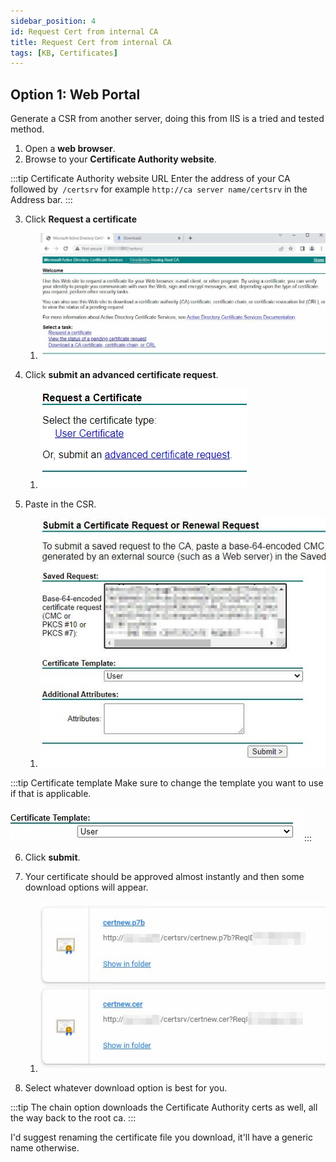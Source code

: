 ```yaml
---
sidebar_position: 4
id: Request Cert from internal CA
title: Request Cert from internal CA
tags: [KB, Certificates]
---
```

## Option 1: Web Portal

Generate a CSR from another server, doing this from IIS is a tried and tested method.

1. Open a **web browser**.
2. Browse to your **Certificate Authority website**.

:::tip Certificate Authority website URL
Enter the address of your CA followed by` /certsrv` for example `http://ca server name/certsrv` in the Address bar.
:::

3. Click **Request a certificate**

      1. ![Request a cert](../../../static/img/Request%20Cert%20from%20internal%20CA/request-cert-from-ca-001.jpg)


4. Click **submit an advanced certificate request**.

   1. ![Request a cert](../../../static/img/Request%20Cert%20from%20internal%20CA/request-cert-from-ca-002.jpg)


5. Paste in the CSR.

   1. ![Request a cert](../../../static/img/Request%20Cert%20from%20internal%20CA/request-cert-from-ca-003.jpg)

:::tip Certificate template
Make sure to change the template you want to use if that is applicable.

![Request a cert](../../../static/img/Request%20Cert%20from%20internal%20CA/request-cert-from-ca-003.5.jpg)
:::

6. Click **submit**.
7. Your certificate should be approved almost instantly and then some download options will appear.

   1. ![Request a cert](../../../static/img/Request%20Cert%20from%20internal%20CA/request-cert-from-ca-004.jpg)

8. Select whatever download option is best for you.

:::tip
The chain option downloads the Certificate Authority certs as well, all the way back to the root ca.
:::

I'd suggest renaming the certificate file you download, it'll have a generic name otherwise.